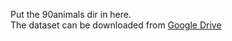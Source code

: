 Put the 90animals dir in here.   
The dataset can be downloaded from [Google Drive](https://drive.google.com/drive/u/0/folders/164urkPQuGuw2Jk7oiuB0ei8mdOHDhymt)
